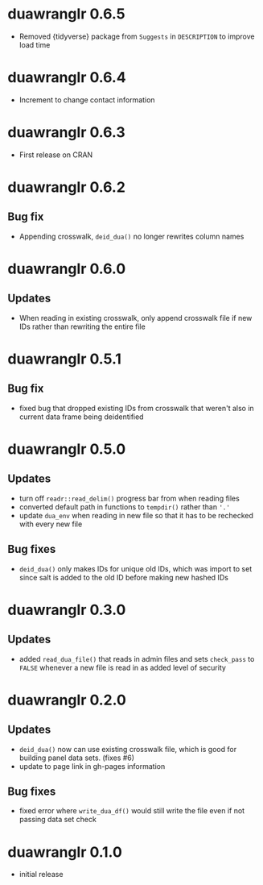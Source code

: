 # duawranglr 0.6.5

- Removed {tidyverse} package from `Suggests` in `DESCRIPTION` to improve load time

# duawranglr 0.6.4

- Increment to change contact information

# duawranglr 0.6.3

- First release on CRAN

# duawranglr 0.6.2

## Bug fix

- Appending crosswalk, `deid_dua()` no longer rewrites column names

# duawranglr 0.6.0

## Updates

- When reading in existing crosswalk, only append crosswalk file if
  new IDs rather than rewriting the entire file 
  
# duawranglr 0.5.1

## Bug fix

- fixed bug that dropped existing IDs from crosswalk that weren't also
  in current data frame being deidentified 
  
# duawranglr 0.5.0 

## Updates

- turn off `readr::read_delim()` progress bar from when reading files
- converted default path in functions to `tempdir()` rather than `'.'`
- update `dua_env` when reading in new file so that it has to be
rechecked with every new file 

## Bug fixes

- `deid_dua()` only makes IDs for unique old IDs, which was import to
  set since salt is added to the old ID before making new hashed IDs 
  
# duawranglr 0.3.0

## Updates

- added `read_dua_file()` that reads in admin files and sets
  `check_pass` to `FALSE` whenever a new file is read in as added
  level of security 

# duawranglr 0.2.0

## Updates

- `deid_dua()` now can use existing crosswalk file, which is good for
building panel data sets. (fixes #6)
- update to page link in gh-pages information

## Bug fixes

- fixed error where `write_dua_df()` would still write the file even
  if not passing data set check 

# duawranglr 0.1.0

- initial release
